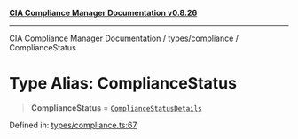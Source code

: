 [**CIA Compliance Manager Documentation v0.8.26**](../../../README.md)

***

[CIA Compliance Manager Documentation](../../../modules.md) / [types/compliance](../README.md) / ComplianceStatus

# Type Alias: ComplianceStatus

> **ComplianceStatus** = [`ComplianceStatusDetails`](../interfaces/ComplianceStatusDetails.md)

Defined in: [types/compliance.ts:67](https://github.com/Hack23/cia-compliance-manager/blob/168f1311621722afef33b264085d8ac99d4a3213/src/types/compliance.ts#L67)
